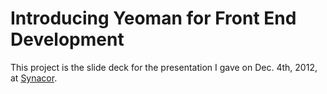 # Introducing Yeoman for Front End Development

This project is the slide deck for the presentation I gave on Dec. 4th, 2012, at [Synacor](http://www.synacor.com/).
